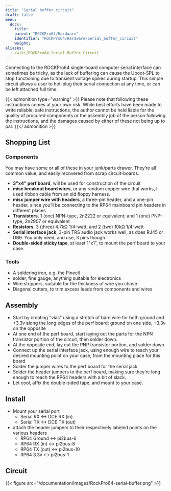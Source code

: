 ```yaml
---
title: "Serial buffer circuit"
draft: false
menu:
  docs:
    title:
    parent: "ROCKPro64/Hardware"
    identifier: "ROCKPro64/Hardware/Serial_buffer_circuit"
    weight:
aliases:
  - /wiki/ROCKPro64_Serial_Buffer_Circuit
---
```


Connecting to the ROCKPro64 single-board computer serial interface can sometimes be tricky, as the lack of buffering can cause the Uboot-SPL to stop functioning due to  transient voltage spikes during startup. This simple circuit allows a user to hot-plug their serial connection at any time, or can be left attached full time.

{{< admonition type="warning" >}}
 Please note that following these instructions comes at your own risk. While best efforts have been made to write reliable, safe instructions, the author cannot be held liable for the quality of procured components or the assembly job of the person following the instructions, and the damages caused by either of these not being up to par.
{{</ admonition >}}

## Shopping List

### Components

You may have some or all of these in your junk/parts drawer. They’re all common value, and easily recovered from scrap circuit-boards.

* **3"x4" perf board**, will be used for construction of the circuit
* **misc breakout board wires**, or any random copper wire that works, I used ribbon cable from an old floppy harness.
* **misc jumper wire with headers**, a three-pin header, and a one-pin header, since you’ll be connecting to the RP64 mainboard pin headers in different places
* **Transistors**, 1 (one) NPN-type, 2n2222 or equivalent;  and  1 (one) PNP-type, 2n2907 or equivalent
* **Resistors**, 3 (three) 4.7k&Omega; 1/4-watt;   and 2 (two)  10k&Omega; 1/4-watt
* **Serial interface jack**,  3-pin TRS audio jack works well, as does RJ45 or DB9. You only need, and use, 3 pins though.
* **Double-sided sticky tape**,  at least 1"x1", to mount the perf board to your case.

### Tools

* A soldering iron, e.g. the Pinecil
* solder, fine gauge, anything suitable for electronics
* Wire strippers, suitable for the thickness of wire you chose
* Diagonal cutters,  to trim excess leads from components and wires

## Assembly

* Start by creating "vias" using a stretch of bare wire for both ground and +3.3v along the long edges of the perf board; ground on one side, +3.3v on the opposite
* At one end of the perf board, start laying out the parts for the NPN transistor portion of the circuit, then solder down.
* At the opposite end, lay out the PNP transistor portion, and solder down.
* Connect up the serial interface jack, using enough wire to reach your desired mounting point on your case, from the mounting place for this board
* Solder the jumper wires to the perf board for the serial jack
* Solder the header jumpers to the perf board, making sure they’re long enough to reach the RP64 headers with a bit of slack.
* Let cool, affix the double-sided tape, and mount to your case.

## Install

* Mount your serial port
  * Serial RX <-> DCE RX (in)
  * Serial TX <-> DCE TX (out)
* attach the header jumpers to their respectively labeled points on the various headers
  * RP64 Ground  <->  pi2bus-6
  * RP64 RX (in) <-> pi2bus-8
  * RP64 TX (out) <-> pi2bus-10
  * RP64 3.3v <-> pi2bus-1

## Circuit

{{< figure src="/documentation/images/RockPro64-serial-buffer.png" >}}
